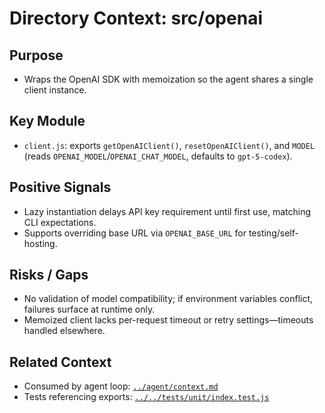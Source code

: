 # Directory Context: src/openai

## Purpose
- Wraps the OpenAI SDK with memoization so the agent shares a single client instance.

## Key Module
- `client.js`: exports `getOpenAIClient()`, `resetOpenAIClient()`, and `MODEL` (reads `OPENAI_MODEL`/`OPENAI_CHAT_MODEL`, defaults to `gpt-5-codex`).

## Positive Signals
- Lazy instantiation delays API key requirement until first use, matching CLI expectations.
- Supports overriding base URL via `OPENAI_BASE_URL` for testing/self-hosting.

## Risks / Gaps
- No validation of model compatibility; if environment variables conflict, failures surface at runtime only.
- Memoized client lacks per-request timeout or retry settings—timeouts handled elsewhere.

## Related Context
- Consumed by agent loop: [`../agent/context.md`](../agent/context.md)
- Tests referencing exports: [`../../tests/unit/index.test.js`](../../tests/unit/index.test.js)
